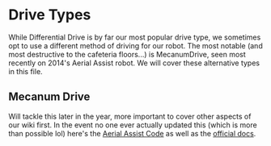# Drive Types

While Differential Drive is by far our most popular drive type, we sometimes opt to use a different method of driving for our robot. The most notable (and most destructive to the cafeteria floors...) is MecanumDrive, seen most recently on 2014's Aerial Assist robot. We will cover these alternative types in this file.

## Mecanum Drive

Will tackle this later in the year, more important to cover other aspects of our wiki first. In the event no one ever actually updated this (which is more than possible lol) here's the [Aerial Assist Code](https://github.com/frc3624/aerial-assist) as well as the [official docs](https://first.wpi.edu/FRC/roborio/beta/docs/java/edu/wpi/first/wpilibj/drive/MecanumDrive.html).
